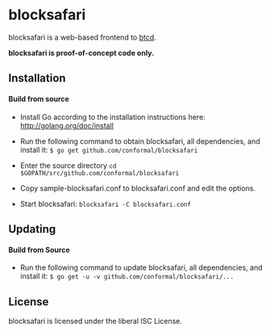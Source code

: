 blocksafari
===========

blocksafari is a web-based frontend to [btcd](https://github.com/conformal/btcd).

**blocksafari is proof-of-concept code only.**

## Installation

#### Build from source

- Install Go according to the installation instructions here:
  http://golang.org/doc/install

- Run the following command to obtain blocksafari, all dependencies, and install it:
  ```$ go get github.com/conformal/blocksafari```

- Enter the source directory
  ```cd $GOPATH/src/github.com/conformal/blocksafari```

- Copy sample-blocksafari.conf to blocksafari.conf and edit the options.

- Start blocksafari:
  ```blocksafari -C blocksafari.conf```

## Updating

#### Build from Source

- Run the following command to update blocksafari, all dependencies, and install it:
  ```$ go get -u -v github.com/conformal/blocksafari/...```

## License

blocksafari is licensed under the liberal ISC License.
